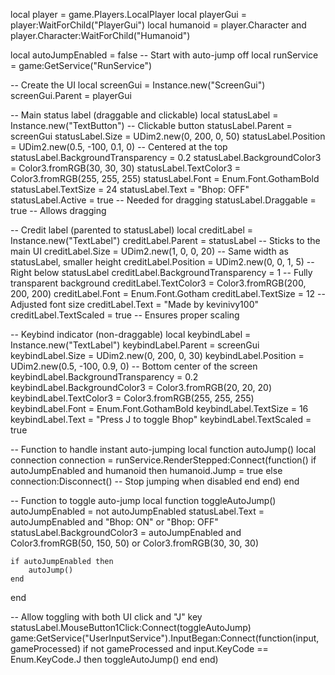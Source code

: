 local player = game.Players.LocalPlayer
local playerGui = player:WaitForChild("PlayerGui")
local humanoid = player.Character and player.Character:WaitForChild("Humanoid")

local autoJumpEnabled = false -- Start with auto-jump off
local runService = game:GetService("RunService")

-- Create the UI
local screenGui = Instance.new("ScreenGui")
screenGui.Parent = playerGui

-- Main status label (draggable and clickable)
local statusLabel = Instance.new("TextButton") -- Clickable button
statusLabel.Parent = screenGui
statusLabel.Size = UDim2.new(0, 200, 0, 50)
statusLabel.Position = UDim2.new(0.5, -100, 0.1, 0) -- Centered at the top
statusLabel.BackgroundTransparency = 0.2
statusLabel.BackgroundColor3 = Color3.fromRGB(30, 30, 30)
statusLabel.TextColor3 = Color3.fromRGB(255, 255, 255)
statusLabel.Font = Enum.Font.GothamBold
statusLabel.TextSize = 24
statusLabel.Text = "Bhop: OFF"
statusLabel.Active = true -- Needed for dragging
statusLabel.Draggable = true -- Allows dragging

-- Credit label (parented to statusLabel)
local creditLabel = Instance.new("TextLabel")
creditLabel.Parent = statusLabel -- Sticks to the main UI
creditLabel.Size = UDim2.new(1, 0, 0, 20) -- Same width as statusLabel, smaller height
creditLabel.Position = UDim2.new(0, 0, 1, 5) -- Right below statusLabel
creditLabel.BackgroundTransparency = 1 -- Fully transparent background
creditLabel.TextColor3 = Color3.fromRGB(200, 200, 200)
creditLabel.Font = Enum.Font.Gotham
creditLabel.TextSize = 12 -- Adjusted font size
creditLabel.Text = "Made by kevinivy100"
creditLabel.TextScaled = true -- Ensures proper scaling

-- Keybind indicator (non-draggable)
local keybindLabel = Instance.new("TextLabel")
keybindLabel.Parent = screenGui
keybindLabel.Size = UDim2.new(0, 200, 0, 30)
keybindLabel.Position = UDim2.new(0.5, -100, 0.9, 0) -- Bottom center of the screen
keybindLabel.BackgroundTransparency = 0.2
keybindLabel.BackgroundColor3 = Color3.fromRGB(20, 20, 20)
keybindLabel.TextColor3 = Color3.fromRGB(255, 255, 255)
keybindLabel.Font = Enum.Font.GothamBold
keybindLabel.TextSize = 16
keybindLabel.Text = "Press J to toggle Bhop"
keybindLabel.TextScaled = true

-- Function to handle instant auto-jumping
local function autoJump()
    local connection
    connection = runService.RenderStepped:Connect(function()
        if autoJumpEnabled and humanoid then
            humanoid.Jump = true
        else
            connection:Disconnect() -- Stop jumping when disabled
        end
    end)
end

-- Function to toggle auto-jump
local function toggleAutoJump()
    autoJumpEnabled = not autoJumpEnabled
    statusLabel.Text = autoJumpEnabled and "Bhop: ON" or "Bhop: OFF"
    statusLabel.BackgroundColor3 = autoJumpEnabled and Color3.fromRGB(50, 150, 50) or Color3.fromRGB(30, 30, 30)

    if autoJumpEnabled then
        autoJump()
    end
end

-- Allow toggling with both UI click and "J" key
statusLabel.MouseButton1Click:Connect(toggleAutoJump)
game:GetService("UserInputService").InputBegan:Connect(function(input, gameProcessed)
    if not gameProcessed and input.KeyCode == Enum.KeyCode.J then
        toggleAutoJump()
    end
end)
